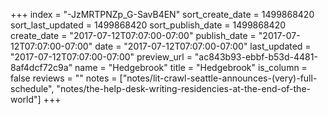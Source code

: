 +++
index = "-JzMRTPNZp_G-SavB4EN"
sort_create_date = 1499868420
sort_last_updated = 1499868420
sort_publish_date = 1499868420
create_date = "2017-07-12T07:07:00-07:00"
publish_date = "2017-07-12T07:07:00-07:00"
date = "2017-07-12T07:07:00-07:00"
last_updated = "2017-07-12T07:07:00-07:00"
preview_url = "ac843b93-ebbf-b53d-4481-8af4dcf72c9a"
name = "Hedgebrook"
title = "Hedgebrook"
is_column = false
reviews = ""
notes = ["notes/lit-crawl-seattle-announces-(very)-full-schedule", "notes/the-help-desk-writing-residencies-at-the-end-of-the-world"]
+++

